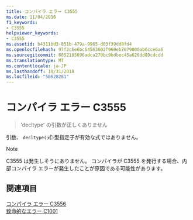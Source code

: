 ```yaml
---
title: コンパイラ エラー C3555
ms.date: 11/04/2016
f1_keywords:
- C3555
helpviewer_keywords:
- C3555
ms.assetid: b4311bd3-851b-479a-9965-d03f39dd8fd4
ms.openlocfilehash: 97f2c6e6bc64563602f960eb7879800ab6cce6a6
ms.sourcegitcommit: 6052185696adca270bc9bdbec45a626dd89cdcdd
ms.translationtype: MT
ms.contentlocale: ja-JP
ms.lasthandoff: 10/31/2018
ms.locfileid: "50628281"
---
```

# <a name="compiler-error-c3555"></a>コンパイラ エラー C3555

> 'decltype' の引数が正しくありません

引数、 `decltype(`*式*`)`型指定子が有効な式ではありません。

> [!NOTE]
>  C3555 は発生しそうにありません。 コンパイラが C3555 を発行する場合、内部コンパイラ エラーが発生したことが原因である可能性があります。

## <a name="see-also"></a>関連項目

[コンパイラ エラー C3556](../../error-messages/compiler-errors-2/compiler-error-c3556.md)<br/>
[致命的なエラー C1001](../../error-messages/compiler-errors-1/fatal-error-c1001.md)